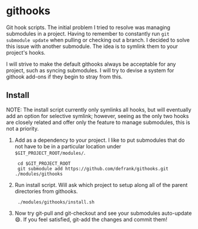 # githooks
Git hook scripts.  The initial problem I tried to resolve was managing submodules in a project.
Having to remember to constantly run `git submodule update` when pulling or checking out a branch.
I decided to solve this issue with another submodule.  The idea is to symlink them to your project's hooks.

I will strive to make the default githooks always be acceptable for any project, such as syncing submodules.
I will try to devise a system for githook add-ons if they begin to stray from this.

## Install
NOTE: The install script currently only symlinks all hooks, but will eventually add an option for selective
symlink; however, seeing as the only two hooks are closely related and offer only the feature to manage
submodules, this is not a priority.

1. Add as a dependency to your project.  I like to put submodules that do not have to be in a particular
location under `$GIT_PROJECT_ROOT/modules/`.

        cd $GIT_PROJECT_ROOT
        git submodule add https://github.com/defrank/githooks.git ./modules/githooks
1. Run install script.  Will ask which project to setup along all of the parent directories from githooks.

        ./modules/githooks/install.sh
        
1. Now try git-pull and git-checkout and see your submodules auto-update :smile:.
If you feel satisfied, git-add the changes and commit them!
